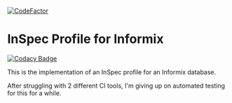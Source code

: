 [![CodeFactor](https://www.codefactor.io/repository/github/spokeywheeler/inspec-informix/badge/master)](https://www.codefactor.io/repository/github/spokeywheeler/inspec-informix/overview/master)

# InSpec Profile for Informix

[![Codacy Badge](https://api.codacy.com/project/badge/Grade/2bef8847b588434ebd1a920d9eac0a65)](https://app.codacy.com/manual/Zinaida/inspec-informix?utm_source=github.com&utm_medium=referral&utm_content=SpokeyWheeler/inspec-informix&utm_campaign=Badge_Grade_Dashboard)

This is the implementation of an InSpec profile for an Informix database.

After struggling with 2 different CI tools, I'm giving up on automated testing for this for a while.
